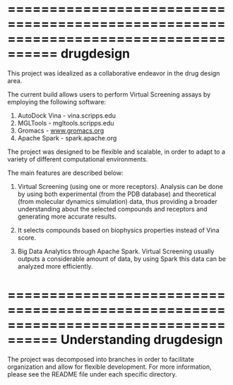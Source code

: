 ====================================================================================
					drugdesign
====================================================================================
This project was idealized as a collaborative endeavor in the drug design area.

The current build allows users to perform Virtual Screening assays by employing the following software:

1. AutoDock Vina - vina.scripps.edu
2. MGLTools - mgltools.scripps.edu
3. Gromacs - www.gromacs.org
4. Apache Spark - spark.apache.org

The project was designed to be flexible and scalable, in order to adapt to a variety of different computational environments.

The main features are described below:

1. Virtual Screening (using one or more receptors).
Analysis can be done by using both experimental (from the PDB database) and theoretical (from molecular dynamics simulation) data, thus providing a broader understanding about the selected compounds and receptors and generating more accurate results.

2. It selects compounds based on biophysics properties instead of Vina score. 

3. Big Data Analytics through Apache Spark. 
Virtual Screening usually outputs a considerable amount of data, by using Spark this data can be analyzed more efficiently.

====================================================================================
		Understanding drugdesign
====================================================================================
The project was decomposed into branches in order to facilitate organization and allow for flexible development.
For more information, please see the README file under each specific directory.
